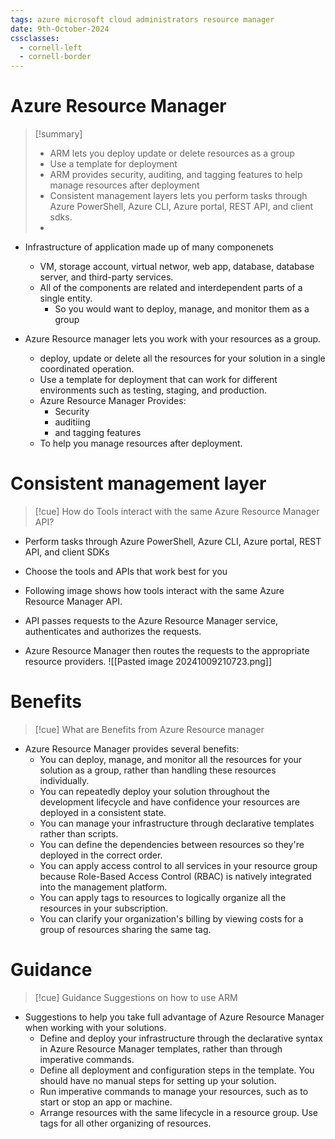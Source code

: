 ```yaml
---
tags: azure microsoft cloud administrators resource manager
date: 9th-October-2024
cssclasses:
  - cornell-left
  - cornell-border
---
```


# Azure Resource Manager
>[!summary] 
>- ARM lets you deploy update or delete resources as a group
>- Use a template for deployment
>- ARM provides security, auditing, and tagging features to help manage resources after deployment
>- Consistent management layers lets you perform tasks through Azure PowerShell, Azure CLI, Azure portal, REST API, and client sdks.
>- 

- Infrastructure of application made up of many componenets
	- VM, storage account, virtual networ, web app, database, database server, and third-party services.
	- All of the components are related and interdependent parts of a single entity.
		- So you would want to deploy, manage, and monitor them as a group

- Azure Resource manager lets you work with your resources as a group.
	- deploy, update or delete all the resources for your solution in a single coordinated operation.
	- Use a template for deployment that can work for different environments such as testing, staging, and production.
	- Azure Resource Manager Provides:
		- Security
		- auditiing
		- and tagging features
	- To help you manage resources after deployment.

# Consistent management layer
>[!cue] How do 
>Tools interact with the same Azure Resource Manager API?
- Perform tasks through Azure PowerShell, Azure CLI, Azure portal, REST API, and client SDKs
- Choose the tools and APIs that work best for you

- Following image shows how tools interact with the same Azure Resource Manager API.
- API passes requests to the Azure Resource Manager service, authenticates and authorizes the requests.
- Azure Resource Manager then routes the requests to the appropriate resource providers.
![[Pasted image 20241009210723.png]]

# Benefits
>[!cue] What are
>Benefits from Azure Resource manager

- Azure Resource Manager provides several benefits:
	- You can deploy, manage, and monitor all the resources for your solution as a group, rather than handling these resources individually.
	- You can repeatedly deploy your solution throughout the development lifecycle and have confidence your resources are deployed in a consistent state.
	- You can manage your infrastructure through declarative templates rather than scripts.
	- You can define the dependencies between resources so they're deployed in the correct order.
	- You can apply access control to all services in your resource group because Role-Based Access Control (RBAC) is natively integrated into the management platform.
	- You can apply tags to resources to logically organize all the resources in your subscription.
	- You can clarify your organization's billing by viewing costs for a group of resources sharing the same tag.

# Guidance
>[!cue] Guidance
>Suggestions on how to use ARM	
- Suggestions to help you take full advantage of Azure Resource Manager when working with your solutions.
	- Define and deploy your infrastructure through the declarative syntax in Azure Resource Manager templates, rather than through imperative commands.
	- Define all deployment and configuration steps in the template. You should have no manual steps for setting up your solution.
	- Run imperative commands to manage your resources, such as to start or stop an app or machine.
	- Arrange resources with the same lifecycle in a resource group. Use tags for all other organizing of resources.

